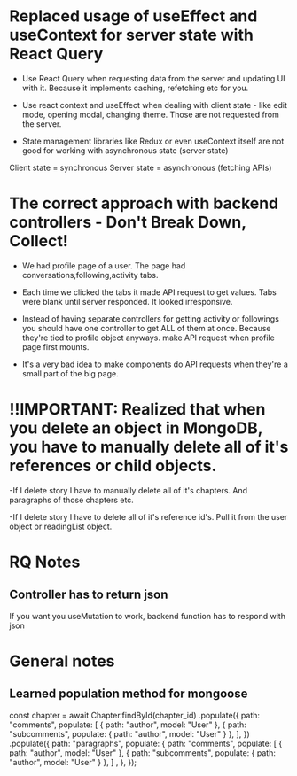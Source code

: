 # Replaced usage of useEffect and useContext for server state with React Query

- Use React Query when requesting data from the server and updating UI with it. Because it implements caching, refetching etc for you.

- Use react context and useEffect when dealing with client state - like edit mode, opening modal, changing theme. Those are not requested from the server.

- State management libraries like Redux or even useContext itself are not good for working with asynchronous state (server state)

Client state = synchronous
Server state = asynchronous (fetching APIs)

# The correct approach with backend controllers - Don't Break Down, Collect!

- We had profile page of a user. The page had conversations,following,activity tabs.

- Each time we clicked the tabs it made API request to get values. Tabs were blank until server responded. It looked irresponsive.

- Instead of having separate controllers for getting activity or followings you should have one controller to get ALL of them at once. Because they're tied to profile object anyways. make API request when profile page first mounts.

- It's a very bad idea to make components do API requests when they're a small part of the big page.

# !!IMPORTANT: Realized that when you delete an object in MongoDB, you have to manually delete all of it's references or child objects.

-If I delete story I have to manually delete all of it's chapters. And paragraphs of those chapters etc.

-If I delete story I have to delete all of it's reference id's. Pull it from the user object or readingList object.

# RQ Notes

## Controller has to return json

If you want you useMutation to work, backend function has to respond with json

# General notes

## Learned population method for mongoose

const chapter = await Chapter.findById(chapter_id)
.populate({
path: "comments",
populate: [
{ path: "author", model: "User" },
{ path: "subcomments", populate: { path: "author", model: "User" } },
],
})
.populate({
path: "paragraphs",
populate: {
path: "comments",
populate: [
{ path: "author", model: "User" },
{ path: "subcomments", populate: { path: "author", model: "User" } },
] ,
},
});
